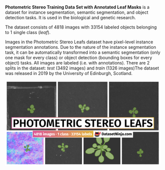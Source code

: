 **Photometric Stereo Training Data Set with Annotated Leaf Masks** is a dataset for instance segmentation, semantic segmentation, and object detection tasks. It is used in the biological and genetic research. 

The dataset consists of 4818 images with 33154 labeled objects belonging to 1 single class (*leaf*).

Images in the Photometric Stereo Leafs dataset have pixel-level instance segmentation annotations. Due to the nature of the instance segmentation task, it can be automatically transformed into a semantic segmentation (only one mask for every class) or object detection (bounding boxes for every object) tasks. All images are labeled (i.e. with annotations). There are 2 splits in the dataset: *test* (3492 images) and *train* (1326 images)The dataset was released in 2019 by the University of Edinburgh, Scotland.

<img src="https://github.com/dataset-ninja/photometric-stereo-leafs/raw/main/visualizations/poster.png">
